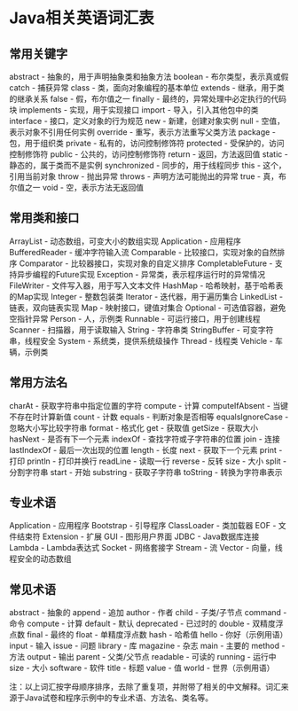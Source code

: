 # Java相关英语词汇表

## 常用关键字
abstract - 抽象的，用于声明抽象类和抽象方法
boolean - 布尔类型，表示真或假
catch - 捕获异常
class - 类，面向对象编程的基本单位
extends - 继承，用于类的继承关系
false - 假，布尔值之一
finally - 最终的，异常处理中必定执行的代码块
implements - 实现，用于实现接口
import - 导入，引入其他包中的类
interface - 接口，定义对象的行为规范
new - 新建，创建对象实例
null - 空值，表示对象不引用任何实例
override - 重写，表示方法重写父类方法
package - 包，用于组织类
private - 私有的，访问控制修饰符
protected - 受保护的，访问控制修饰符
public - 公共的，访问控制修饰符
return - 返回，方法返回值
static - 静态的，属于类而不是实例
synchronized - 同步的，用于线程同步
this - 这个，引用当前对象
throw - 抛出异常
throws - 声明方法可能抛出的异常
true - 真，布尔值之一
void - 空，表示方法无返回值

## 常用类和接口
ArrayList - 动态数组，可变大小的数组实现
Application - 应用程序
BufferedReader - 缓冲字符输入流
Comparable - 比较接口，实现对象的自然排序
Comparator - 比较器接口，实现对象的自定义排序
CompletableFuture - 支持异步编程的Future实现
Exception - 异常类，表示程序运行时的异常情况
FileWriter - 文件写入器，用于写入文本文件
HashMap - 哈希映射，基于哈希表的Map实现
Integer - 整数包装类
Iterator - 迭代器，用于遍历集合
LinkedList - 链表，双向链表实现
Map - 映射接口，键值对集合
Optional - 可选值容器，避免空指针异常
Person - 人，示例类
Runnable - 可运行接口，用于创建线程
Scanner - 扫描器，用于读取输入
String - 字符串类
StringBuffer - 可变字符串，线程安全
System - 系统类，提供系统级操作
Thread - 线程类
Vehicle - 车辆，示例类

## 常用方法名
charAt - 获取字符串中指定位置的字符
compute - 计算
computeIfAbsent - 当键不存在时计算新值
count - 计数
equals - 判断对象是否相等
equalsIgnoreCase - 忽略大小写比较字符串
format - 格式化
get - 获取值
getSize - 获取大小
hasNext - 是否有下一个元素
indexOf - 查找字符或子字符串的位置
join - 连接
lastIndexOf - 最后一次出现的位置
length - 长度
next - 获取下一个元素
print - 打印
println - 打印并换行
readLine - 读取一行
reverse - 反转
size - 大小
split - 分割字符串
start - 开始
substring - 获取子字符串
toString - 转换为字符串表示

## 专业术语
Application - 应用程序
Bootstrap - 引导程序
ClassLoader - 类加载器
EOF - 文件结束符
Extension - 扩展
GUI - 图形用户界面
JDBC - Java数据库连接
Lambda - Lambda表达式
Socket - 网络套接字
Stream - 流
Vector - 向量，线程安全的动态数组

## 常见术语
abstract - 抽象的
append - 追加
author - 作者
child - 子类/子节点
command - 命令
compute - 计算
default - 默认
deprecated - 已过时的
double - 双精度浮点数
final - 最终的
float - 单精度浮点数
hash - 哈希值
hello - 你好（示例用语）
input - 输入
issue - 问题
library - 库
magazine - 杂志
main - 主要的
method - 方法
output - 输出
parent - 父类/父节点
readable - 可读的
running - 运行中
size - 大小
software - 软件
title - 标题
value - 值
world - 世界（示例用语）

注：以上词汇按字母顺序排序，去除了重复项，并附带了相关的中文解释。词汇来源于Java试卷和程序示例中的专业术语、方法名、类名等。
